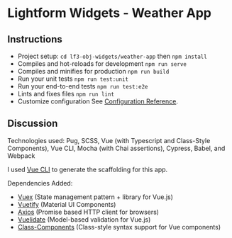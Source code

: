 # Lightform Widgets - Weather App

## Instructions

- Project setup: `cd lf3-obj-widgets/weather-app` then `npm install`
- Compiles and hot-reloads for development `npm run serve`
- Compiles and minifies for production `npm run build`
- Run your unit tests `npm run test:unit`
- Run your end-to-end tests `npm run test:e2e`
- Lints and fixes files `npm run lint`
- Customize configuration See [Configuration Reference](https://cli.vuejs.org/config/).

## Discussion

Technologies used: Pug, SCSS, Vue (with Typescript and Class-Style Components), Vue CLI, Mocha (with Chai assertions), Cypress, Babel, and Webpack

I used [Vue CLI](https://cli.vuejs.org/) to generate the scaffolding for this app.

Dependencies Added:

- [Vuex](https://vuex.vuejs.org/guide/) (State management pattern + library for Vue.js)
- [Vuetify](https://vuetifyjs.com/en/) (Material UI Components)
- [Axios](https://www.npmjs.com/package/axios) (Promise based HTTP client for browsers)
- [Vuelidate](https://vuelidate.js.org/#getting-started) (Model-based validation for Vue.js)
- [Class-Components](https://class-component.vuejs.org/) (Class-style syntax support for Vue components)

